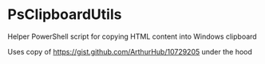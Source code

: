 # PsClipboardUtils
Helper PowerShell script for copying HTML content into Windows clipboard

Uses copy of https://gist.github.com/ArthurHub/10729205 under the hood
